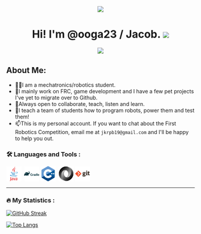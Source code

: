 <div id="header" align="center">
 <img src="https://i.giphy.com/media/v1.Y2lkPTc5MGI3NjExMTlmc3Bta2NxaXBoeWVoN21peTF5aDlqbW9mZmp3Z3NrODUybHpuZiZlcD12MV9pbnRlcm5hbF9naWZfYnlfaWQmY3Q9Zw/161QUHHe6ZsmGDSH4V/giphy.gif" width="100px"/> 
<h1>
  Hi!
  I'm @ooga23 / Jacob.
  <img src="https://media.giphy.com/media/hvRJCLFzcasrR4ia7z/giphy.gif" width="30px"/>
</h1>
</div>
<div id="body" align="center">
  <img src="https://i.giphy.com/media/v1.Y2lkPTc5MGI3NjExbjBzcmJ5N2JzZmcyNzZiYW0ya3dxc3NucmVvcTQzd25lN2Fob2tncyZlcD12MV9pbnRlcm5hbF9naWZfYnlfaWQmY3Q9Zw/BL6OtMAdU66Os/giphy.gif" width="500"/>
  </div>
  
## About Me:
  

- 👨‍🎓I am a mechatronics/robotics student.
- 🤖I mainly work on FRC, game development and I have a few pet projects I've yet to migrate over to Github.
- 🧠Always open to collaborate, teach, listen and learn.
- 📘I teach a team of students how to program robots, power them and test them!
- 📫This is my personal account. If you want to chat about the First Robotics Competition, email me at `jkrpb19@gmail.com` and I'll be happy to help you out.



### :hammer_and_wrench: Languages and Tools :
<div>
 <img src="https://github.com/devicons/devicon/blob/master/icons/java/java-original-wordmark.svg" title="Java" alt="Java" width="40" height="40"/>&nbsp;
 <img src="https://raw.githubusercontent.com/devicons/devicon/6910f0503efdd315c8f9b858234310c06e04d9c0/icons/gradle/gradle-original-wordmark.svg" title="Gradle" alt="Gradle" height="40"/>
 <img src="https://raw.githubusercontent.com/devicons/devicon/6910f0503efdd315c8f9b858234310c06e04d9c0/icons/cplusplus/cplusplus-original.svg" title="Java" alt="Java" width="40" height="40"/>&nbsp;
 <img src="https://github.com/devicons/devicon/blob/master/icons/json/json-original.svg" title="Json" alt="Json" height="40"/>
 <img src="https://github.com/devicons/devicon/blob/master/icons/git/git-original-wordmark.svg" title="Git" alt="Git" height="40"/>

 ---
### :fire: My Statistics :
[![GitHub Streak](https://github-readme-streak-stats.herokuapp.com?user=ooga23)](https://git.io/streak-stats)

[![Top Langs](https://github-readme-stats.vercel.app/api/top-langs/?username=ooga23)](https://github.com/anuraghazra/github-readme-stats)

  


